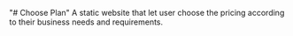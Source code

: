 "# Choose Plan" 
A static website that let user choose the pricing according to their business needs and requirements.
